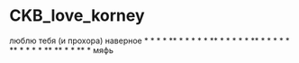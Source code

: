 # CKB_love_korney
люблю тебя (и прохора) наверное
*
*
*
*
**
*
*
*
*
*
**
*
*
*
*
*
**
*
*
*
*
*
**
*
*
*
*
**
**
*
*
**
*
мяфь
